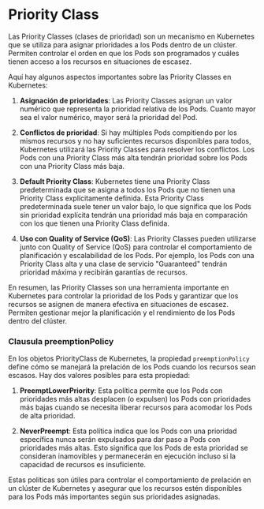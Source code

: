 # Priority Class

Las Priority Classes (clases de prioridad) son un mecanismo en Kubernetes que se utiliza para asignar prioridades a los Pods dentro de un clúster. Permiten controlar el orden en que los Pods son programados y cuáles tienen acceso a los recursos en situaciones de escasez.

Aquí hay algunos aspectos importantes sobre las Priority Classes en Kubernetes:

1. **Asignación de prioridades**: Las Priority Classes asignan un valor numérico que representa la prioridad relativa de los Pods. Cuanto mayor sea el valor numérico, mayor será la prioridad del Pod.

2. **Conflictos de prioridad**: Si hay múltiples Pods compitiendo por los mismos recursos y no hay suficientes recursos disponibles para todos, Kubernetes utilizará las Priority Classes para resolver los conflictos. Los Pods con una Priority Class más alta tendrán prioridad sobre los Pods con una Priority Class más baja.

3. **Default Priority Class**: Kubernetes tiene una Priority Class predeterminada que se asigna a todos los Pods que no tienen una Priority Class explícitamente definida. Esta Priority Class predeterminada suele tener un valor bajo, lo que significa que los Pods sin prioridad explícita tendrán una prioridad más baja en comparación con los que tienen una Priority Class definida.

4. **Uso con Quality of Service (QoS)**: Las Priority Classes pueden utilizarse junto con Quality of Service (QoS) para controlar el comportamiento de planificación y escalabilidad de los Pods. Por ejemplo, los Pods con una Priority Class alta y una clase de servicio "Guaranteed" tendrán prioridad máxima y recibirán garantías de recursos.

En resumen, las Priority Classes son una herramienta importante en Kubernetes para controlar la prioridad de los Pods y garantizar que los recursos se asignen de manera efectiva en situaciones de escasez. Permiten gestionar mejor la planificación y el rendimiento de los Pods dentro del clúster.

### Clausula preemptionPolicy

En los objetos PriorityClass de Kubernetes, la propiedad `preemptionPolicy` define cómo se manejará la prelación de los Pods cuando los recursos sean escasos. Hay dos valores posibles para esta propiedad:

1. **PreemptLowerPriority**: Esta política permite que los Pods con prioridades más altas desplacen (o expulsen) los Pods con prioridades más bajas cuando se necesita liberar recursos para acomodar los Pods de alta prioridad.

2. **NeverPreempt**: Esta política indica que los Pods con una prioridad específica nunca serán expulsados para dar paso a Pods con prioridades más altas. Esto significa que los Pods de esta prioridad se consideran inamovibles y permanecerán en ejecución incluso si la capacidad de recursos es insuficiente.

Estas políticas son útiles para controlar el comportamiento de prelación en un clúster de Kubernetes y asegurar que los recursos estén disponibles para los Pods más importantes según sus prioridades asignadas.